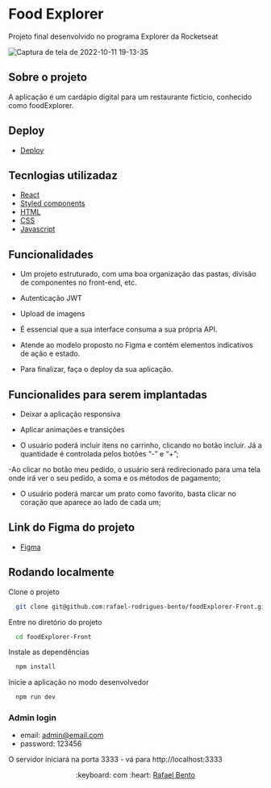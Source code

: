 
# Food Explorer

Projeto final desenvolvido no programa Explorer da Rocketseat


![Captura de tela de 2022-10-11 19-13-35](https://user-images.githubusercontent.com/101301928/195209140-346884e2-7eb9-4cef-b3bb-7f8bee9f9ddb.png)



## Sobre o projeto

A aplicação  é um cardápio digital para um restaurante fictício, conhecido como foodExplorer.


## Deploy

- <a target="_blank" href="https://foodexplorer-96.netlify.app/">Deploy</a>

## Tecnlogias utilizadaz

- <a target="_blank" href="https://pt-br.reactjs.org/">React</a>
- <a target="_blank" href="https://styled-components.com/">Styled components</a>
- <a target="_blank" href="https://developer.mozilla.org/pt-BR/docs/Web/HTML">HTML</a>
- <a target="_blank" href="https://developer.mozilla.org/pt-BR/docs/Web/CSS">CSS</a>
- <a target="_blank" href="https://developer.mozilla.org/pt-BR/docs/Web/JavaScript">Javascript</a>


## Funcionalidades

- Um projeto estruturado, com uma boa organização das pastas, divisão de componentes no front-end, etc.

- Autenticação JWT

- Upload de imagens

- É essencial que a sua interface consuma a sua própria API.

- Atende ao modelo proposto no Figma e contém elementos indicativos de ação e estado.

- Para finalizar, faça o deploy da sua aplicação.

## Funcionalides para serem implantadas

- Deixar a aplicação responsiva

- Aplicar animações e transições

- O usuário poderá incluir itens no carrinho, clicando no botão incluir. Já a quantidade é controlada pelos botões “-” e “+”;

-Ao clicar no botão meu pedido, o usuário será redirecionado para uma tela onde irá ver o seu pedido, a soma e os métodos de pagamento;

- O usuário poderá marcar um prato como favorito, basta clicar no coração que aparece ao lado de cada um;

## Link do Figma do projeto

- <a target="_blank" href="https://www.figma.com/file/GkqG5AUJe3ppcUEHfvOX6z/food-explorer?node-id=0%3A1">Figma</a>

## Rodando localmente

Clone o projeto

```bash
  git clone git@github.com:rafael-rodrigues-bento/foodExplorer-Front.git
```

Entre no diretório do projeto

```bash
  cd foodExplorer-Front
```

Instale as dependências

```bash
  npm install
```


Inicie a aplicação no modo desenvolvedor

```bash
  npm run dev
```

### Admin login
- email: admin@email.com
- password: 123456

O servidor iniciará na porta 3333 - vá para http://localhost:3333


<p align="center">:keyboard: com :heart: <a target="_blank" href="https://www.linkedin.com/in/rafael-rodrigues-bento-298114236/">Rafael Bento</a></p>
